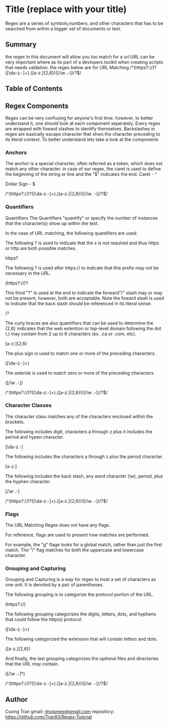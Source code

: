 # Title (replace with your title)

Regex are a series of symbols,numbers, and other characters that has to be searched from within a bigger set of documents or text.

## Summary

the regex in this document will allow you too match for a url.URL can be very important where as its part of a devlopers toolkit when creating scripts that needs valdation.
the regex below are for URL Matching
/^(https?:\/\/)?([\da-z\.-]+)\.([a-z\.]{2,6})([\/\w \.-]*)*\/?$/
## Table of Contents


## Regex Components
Regex can be very confusing for anyone's first time. however, to better understand it, one should look at each component seperately.
Every regex are wrapped with foward slashes to identify themselves. 
Backslashes in regex are basically escape character that shws the character preceding to its literal context. To better understand lets take a look at the components
### Anchors
The anchor is a special character, often referred as a token, which does not match any other character. in case of our regex, the caret is used to define the beginning of the string or line and the "$" indicates the end.
Caret - ^

Dollar Sign - $

/^(https?:\/\/)?([\da-z\.-]+)\.([a-z\.]{2,6})([\/\w \.-]*)*\/?$/
### Quantifiers
Quantifiers
The Quantifiers "quantify" or specify the number of instances that the character(s) show up within the text.

In the case of URL matching, the following quantifiers are used:

The following ? is used to indicate that the s is not required and thus https or http are both possible matches.

https?

The following ? is used after https:// to indicate that this prefix may not be necessary in the URL.

(https?:\/\/)?

This third "?" is used at the end to indicate the forward"/" slash may or may not be present, however, both are acceptable. Note the foward slash is used to indicate that the back slash should be referenced in its literal sense.

\/?

The curly braces are also quantifiers that can be used to determine the {2,6} indicates that the web extention or top-level domain following the dot (.) may contain from 2 up to 6 characters (ex. .ca or .com, etc).

[a-z\.]{2,6}

The plus sign is used to match one or more of the preceding characters.

([\da-z\.-]+)

The asterisk is used to match zero or more of the preceding characters.

([\/\w \.-]*)*

/^(https?:\/\/)?([\da-z\.-]+)\.([a-z\.]{2,6})([\/\w \.-]*)*\/?$/

### Character Classes
The character class matches any of the characters enclosed within the brackets.

The following includes digit, characters a through z plus it includes the period and hypen character.

[\da-z\.-]

The following includes the characters a through z plus the period character.

[a-z\.]

The following includes the back slash, any word character (\w), period, plus the hyphen character.

[\/\w \.-]

/^(https?:\/\/)?([\da-z\.-]+)\.([a-z\.]{2,6})([\/\w \.-]*)*\/?$/

### Flags
The URL Matching Regex does not have any flags.

For reference, flags are used to present how matches are performed.

For example, the "g" flage looks for a global match, rather than just the first match. The "i" flag matches for both the uppercase and lowercase character.

### Grouping and Capturing
Grouping and Capturing is a way for regex to treat a set of characters as one unit. It is denoted by a pair of parentheses.

The following grouping is to categorize the protocol portion of the URL.

(https?:\/\/)

The following grouping categorizes the digits, letters, dots, and hyphens that could follow the http(s) protocol.

([\da-z\.-]+)

The following categorized the extension that will contain letters and dots.

([a-z\.]{2,6})

And finally, the last grouping categorizes the optional files and directories that the URL may contain.

([\/\w \.-]*)

/^(https?:\/\/)?([\da-z\.-]+)\.([a-z\.]{2,6})([\/\w \.-]*)*\/?$/



## Author
Cuong Tran
gmail: nhoismee@gmail.com
repository: https://github.com/Tran93/Regex-Tutorial
